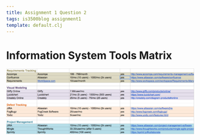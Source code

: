 ```yaml
---
title: Assignment 1 Question 2
tags: is3500blog assignment1
template: default.clj
---
```


# Information System Tools Matrix

<img class="img-responsive img-thumbnail blog-image" src="/images/is3500-a1q2.png" />
